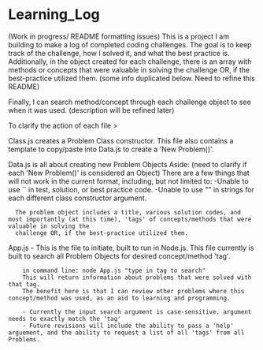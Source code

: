 # Learning_Log
(Work in progress/ README formatting issues) This is a project I am building to make a log of completed coding challenges. 
The goal is to keep track of the challenge, how I solved it, and what the best practice is. 
Additionally, in the object created for each challenge, there is an array with methods or concepts that were valuable in solving the 
challenge OR, if the best-practice utilized them. (some info duplicated below. Need to refine this README)

Finally, I can search method/concept through each challenge object to see when it was used. (description will be refined later)


To clarify the action of each file >

Class.js creates a Problem Class constructor. This file also contains a template to copy/paste into Data.js to create a 'New Problem()'.

Data.js is all about creating new Problem Objects  Aside: (need to clarify if each 'New Problem()' is considered an Object)
  There are a few things that will not work in the current format, including, but not limited to:
      -Unable to use `` in test, solution, or best practice code.
      -Unable to use "" in strings for each different class constructor argument.
      
      The problem object includes a title, various solution codes, and most importantly (at this time), 'tags' of concepts/methods that were valuable in solving the 
      challenge OR, if the best-practice utilized them.
      
App.js - This is the file to initiate, built to run in Node.js. This file currently is built to search all Problem Objects for desired concept/method 'tag'.

        in command line: node App.js "type in tag to search"
        This will return information about problems that were solved with that tag. 
        The benefit here is that I can review other problems where this concept/method was used, as an aid to learning and programming.
        
        - Currently the input search argument is case-sensitive. argument needs to exactly match the 'tag'
        - Future revisions will include the ability to pass a 'help' arguement, and the ability to request a list of all 'tags' from all Problems.

